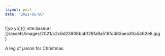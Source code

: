 ```yaml
---
layout: post
date: "2021-01-06"
---
```


![yo yo]({{ site.baseurl }}/assets/images/2021/c2c6d23908babf29fa9a516fc463aea30a5462e8.jpg)

A leg of jamón for Christmas.
